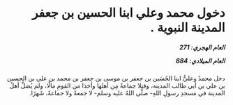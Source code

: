<h1 dir="rtl">دخول محمد وعلي ابنا الحسين بن جعفر المدينة النبوية .</h1>

<h5 dir="rtl">العام الهجري:  271

العام الميلادي: 884

</h5>

<p dir="rtl">دخل محمدٌ وعليٌّ ابنا الحُسَين بن جعفر بن موسى بن جعفر بن محمد بن علي بن الحسين بن علي بن أبي طالب المدينة، وقتلا جماعةً مِن أهلها وأخذا من القومِ مالًا، ولم يُصَلِّ أهلُ المدينة في مسجدِ رسولِ اللهِ- صلَّى اللهُ عليه وسلم- لا جمعةً ولا جماعةً، شَهرًا.</p></br>
